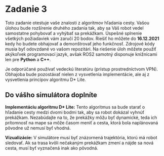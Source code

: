 # Zadanie 3

Toto zadanie otestuje vaše znalosti z algoritmov hľadania cesty. Vašou úlohou bude rozšírenie druhého zadania tak, aby sa Váš robot vedel samostatne pohybovať a vyhýbať sa prekážkam. Úspešné splnenie všetkých požiadaviek vám zaručí 20 bodov. Riešiť ho môžete do **16.12.2021** kedy ho budete obhajovať a demonštrovať jeho funkčnosť. Zdrojové kódy musia byť odovzdané vo vašom repozitári. Na riešenie úloh môžete použiť akýkoľvek programovací jazyk, avšak ROS2 samotný disponuje knižnicami len pre **Python** a **C++**.


Je odporúčané používať vedeckú literatúru (prístup prostredníctvom VPN). Obhajoba bude pozostávať nielen z vysvetlenia implementácie, ale aj z vysvetlenia princípov algoritmu D\* Lite.



## Do vášho simulátora doplníte

**Implementáciu algoritmu D\* Lite:**  Tento algoritmus sa bude starať o hľadanie cesty medzi dvomi bodmi tak, aby sa robot dokázal vyhnúť prekážkam. Nezabúdajte na to, že prekážky môžu byť dynamické, teda ich prítomnosť na mape sa môže časom meniť a cesta, ktorá bola naplánovaná pôvodne už nemusí byť vhodná.

**Vizualizácie:** V simulátore musí byť znázornená trajektória, ktorú má robot sledovať. Ak sa trasa kvôli nečakaným prekážkam zmení a nájde sa nová cesta, musí byť vyznačená inak ako pôvodná.
